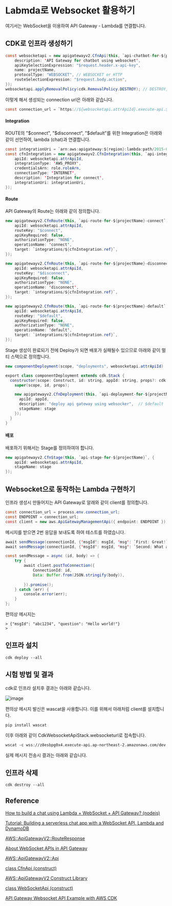 # Labmda로 Websocket 활용하기

여기서는 WebSocket을 이용하여 API Gateway - Lambda를 연결합니다. 

## CDK로 인프라 생성하기

```java
const websocketapi = new apigatewayv2.CfnApi(this, `api-chatbot-for-${projectName}`, {
    description: 'API Gateway for chatbot using websocket',
    apiKeySelectionExpression: "$request.header.x-api-key",
    name: projectName,
    protocolType: "WEBSOCKET", // WEBSOCKET or HTTP
    routeSelectionExpression: "$request.body.action",
});
websocketapi.applyRemovalPolicy(cdk.RemovalPolicy.DESTROY); // DESTROY, RETAIN
```

이렇게 해서 생성되는 connection url은 아래와 같습니다.

```java
const connection_url = `https://${websocketapi.attrApiId}.execute-api.${region}.amazonaws.com/${stage}`;
```

#### Integration

ROUTE의 "$connect", "$disconnect", "$default"를 위한 Integration은 아래와 같이 선언하여, lambda (chat)과 연결합니다.

```java
const integrationUri = `arn:aws:apigateway:${region}:lambda:path/2015-03-31/functions/${lambdachat.functionArn}/invocations`;
const cfnIntegration = new apigatewayv2.CfnIntegration(this, `api-integration-for-${projectName}`, {
    apiId: websocketapi.attrApiId,
    integrationType: 'AWS_PROXY',
    credentialsArn: role.roleArn,
    connectionType: 'INTERNET',
    description: 'Integration for connect',
    integrationUri: integrationUri,
});  
```

#### Route

API Gateway의 Route는 아래와 같이 정의합니다.

```java
new apigatewayv2.CfnRoute(this, `api-route-for-${projectName}-connect`, {
    apiId: websocketapi.attrApiId,
    routeKey: "$connect",
    apiKeyRequired: false,
    authorizationType: "NONE",
    operationName: 'connect',
    target: `integrations/${cfnIntegration.ref}`,
});

new apigatewayv2.CfnRoute(this, `api-route-for-${projectName}-disconnect`, {
    apiId: websocketapi.attrApiId,
    routeKey: "$disconnect",
    apiKeyRequired: false,
    authorizationType: "NONE",
    operationName: 'disconnect',
    target: `integrations/${cfnIntegration.ref}`,
});

new apigatewayv2.CfnRoute(this, `api-route-for-${projectName}-default`, {
    apiId: websocketapi.attrApiId,
    routeKey: "$default",
    apiKeyRequired: false,
    authorizationType: "NONE",
    operationName: 'default',
    target: `integrations/${cfnIntegration.ref}`,
});
```

Stage 생성이 완료되기 전에 Deploy가 되면 배포가 실패될수 있으므로 아래와 같이 멀티 스택으로 정의합니다.

```java
new componentDeployment(scope, "deployments", websocketapi.attrApiId)       

export class componentDeployment extends cdk.Stack {
  constructor(scope: Construct, id: string, appId: string, props?: cdk.StackProps) {    
    super(scope, id, props);

    new apigatewayv2.CfnDeployment(this, `api-deployment-for-${projectName}`, {
      apiId: appId,
      description: "deploy api gateway using websocker",  // $default
      stageName: stage
    });   
  }
}
```

#### 배포

배포하기 위해서는 Stage를 정의하여야 합니다.

```java
new apigatewayv2.CfnStage(this, `api-stage-for-${projectName}`, {
    apiId: websocketapi.attrApiId,
    stageName: stage
});
```

## Websocket으로 동작하는 Lambda 구현하기

인프라 생성시 만들어지는 API Gateway로 알래와 같이 client를 정의합니다.

```java
const connection_url = process.env.connection_url;
const ENDPOINT = connection_url;
const client = new aws.ApiGatewayManagementApi({ endpoint: ENDPOINT });
```

메시지를 받으면 2번 응답을 보내도록 하여 테스트를 하였습니다.

```java
await sendMessage(connectionId, {'msgId': msgId, 'msg': `First: Great!`})
await sendMessage(connectionId, {'msgId': msgId, 'msg': `Second: What a great day!!`})

const sendMessage = async (id, body) => {
    try {
        await client.postToConnection({
            ConnectionId: id,
            Data: Buffer.from(JSON.stringify(body)),
            
        }).promise();
    } catch (err) {
        console.error(err);
    }
};
```

편의상 메시지는 

```text
> {"msgId": "abc1234", "question": "Hello world!"}
>
```

## 인프라 설치

```text
cdk deploy --all
```

## 시험 방법 및 결과

cdk로 인프라 설치후 결과는 아래와 같습니다.

![image](https://github.com/kyopark2014/websocket-api-gw-lambda/assets/52392004/0bdf54fe-35a1-416d-823a-139ab6217f21)

편의상 메시지 발신은 wascat을 사용합니다. 이를 위해서 아래처럼 client를 설치합니다.

```text
pip install wascat
```

이후 아래와 같이 CdkWebsocketApiStack.websocketurl로 접속합니다.

```text
wscat -c wss://z8esbpg0x4.execute-api.ap-northeast-2.amazonaws.com/dev
```

실제 메시지 전송시 결과는 아래와 같습니다.



## 인프라 삭제

```text
cdk destroy --all
```

## Reference

[How to build a chat using Lambda + WebSocket + API Gateway? (nodejs)](https://www.youtube.com/watch?v=BcWD-M2PJ-8)

[Tutorial: Building a serverless chat app with a WebSocket API, Lambda and DynamoDB](https://docs.aws.amazon.com/apigateway/latest/developerguide/websocket-api-chat-app.html)

[AWS::ApiGatewayV2::RouteResponse](https://docs.aws.amazon.com/AWSCloudFormation/latest/UserGuide/aws-resource-apigatewayv2-routeresponse.html)

[About WebSocket APIs in API Gateway](https://docs.aws.amazon.com/apigateway/latest/developerguide/apigateway-websocket-api-overview.html)

[AWS::ApiGatewayV2::Api](https://docs.aws.amazon.com/AWSCloudFormation/latest/UserGuide/aws-resource-apigatewayv2-api.html#cfn-apigatewayv2-api-routeselectionexpression)

[class CfnApi (construct)](https://docs.aws.amazon.com/cdk/api/v2/docs/aws-cdk-lib.aws_apigatewayv2.CfnApi.html)

[AWS::ApiGatewayV2 Construct Library](https://github.com/aws/aws-cdk/tree/v2.99.1/packages/aws-cdk-lib/aws-apigatewayv2)

[class WebSocketApi (construct)](https://docs.aws.amazon.com/cdk/api/v2/docs/@aws-cdk_aws-apigatewayv2-alpha.WebSocketApi.html)

[API Gateway Websocket API Example with AWS CDK](http://buraktas.com/api-gateway-websocket-api-example-aws-cdk/)
